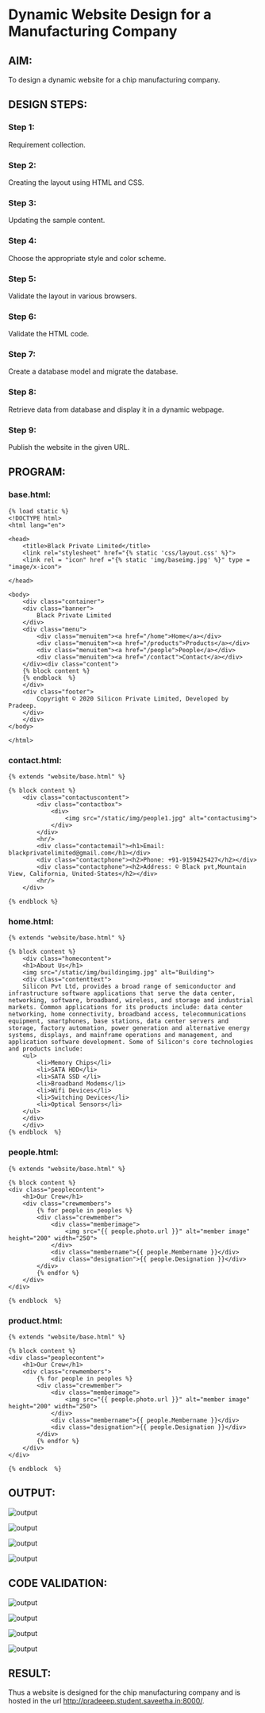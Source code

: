 # Dynamic Website Design for a Manufacturing Company
## AIM:
To design a dynamic website for a chip manufacturing company.

## DESIGN STEPS:
### Step 1: 
Requirement collection.
### Step 2:
Creating the layout using HTML and CSS.
### Step 3:
Updating the sample content.
### Step 4:
Choose the appropriate style and color scheme.
### Step 5:
Validate the layout in various browsers.
### Step 6:
Validate the HTML code.
### Step 7:
Create a database model and migrate the database.
### Step 8:
Retrieve data from database and display it in a dynamic webpage.
### Step 9:
Publish the website in the given URL.

## PROGRAM:

### base.html:
```
{% load static %}
<!DOCTYPE html>
<html lang="en">

<head>
    <title>Black Private Limited</title>
    <link rel="stylesheet" href="{% static 'css/layout.css' %}">
    <link rel = "icon" href ="{% static 'img/baseimg.jpg' %}" type = "image/x-icon"> 
              
</head>

<body>
    <div class="container">
    <div class="banner">
        Black Private Limited
    </div>
    <div class="menu">
        <div class="menuitem"><a href="/home">Home</a></div> 
        <div class="menuitem"><a href="/products">Products</a></div>
        <div class="menuitem"><a href="/people">People</a></div> 
        <div class="menuitem"><a href="/contact">Contact</a></div> 
    </div><div class="content">
    {% block content %}    
    {% endblock  %}
    </div>
    <div class="footer">
        Copyright © 2020 Silicon Private Limited, Developed by Pradeep.
    </div>
    </div>
</body>

</html>
```
### contact.html:
```
{% extends "website/base.html" %}

{% block content %}
    <div class="contactuscontent">
        <div class="contactbox">
            <div>
                <img src="/static/img/people1.jpg" alt="contactusimg">
            </div>
        </div>
        <hr/>
        <div class="contactemail"><h1>Email: blackprivatelimited@gmail.com</h1></div>
        <div class="contactphone"><h2>Phone: +91-9159425427</h2></div>
        <div class="contactphone"><h2>Address: © Black pvt,Mountain View, California, United-States</h2></div>
        <hr/>
    </div>

{% endblock %}
```
### home.html:
```
{% extends "website/base.html" %}

{% block content %}
    <div class="homecontent">    
    <h1>About Us</h1>
    <img src="/static/img/buildingimg.jpg" alt="Building">
    <div class="contenttext">
    Silicon Pvt Ltd, provides a broad range of semiconductor and infrastructure software applications that serve the data center, networking, software, broadband, wireless, and storage and industrial markets. Common applications for its products include: data center networking, home connectivity, broadband access, telecommunications equipment, smartphones, base stations, data center servers and storage, factory automation, power generation and alternative energy systems, displays, and mainframe operations and management, and application software development. Some of Silicon's core technologies and products include:
    <ul>
        <li>Memory Chips</li>
        <li>SATA HDD</li>
        <li>SATA SSD </li>
        <li>Broadband Modems</li>
        <li>Wifi Devices</li>
        <li>Switching Devices</li>
        <li>Optical Sensors</li>
    </ul> 
    </div>
    </div>
{% endblock  %}
```
### people.html:
```
{% extends "website/base.html" %}

{% block content %}
<div class="peoplecontent">
    <h1>Our Crew</h1>
    <div class="crewmembers">
        {% for people in peoples %}
        <div class="crewmember">
            <div class="memberimage">
                <img src="{{ people.photo.url }}" alt="member image" height="200" width="250">
            </div>
            <div class="membername">{{ people.Membername }}</div>
            <div class="designation">{{ people.Designation }}</div>
        </div>
        {% endfor %}
    </div>
</div>

{% endblock  %}
```
### product.html:
```
{% extends "website/base.html" %}

{% block content %}
<div class="peoplecontent">
    <h1>Our Crew</h1>
    <div class="crewmembers">
        {% for people in peoples %}
        <div class="crewmember">
            <div class="memberimage">
                <img src="{{ people.photo.url }}" alt="member image" height="200" width="250">
            </div>
            <div class="membername">{{ people.Membername }}</div>
            <div class="designation">{{ people.Designation }}</div>
        </div>
        {% endfor %}
    </div>
</div>

{% endblock  %}
```


## OUTPUT:

![output](static/img/rrr1.jpg)

![output](static/img/rrr2.jpg)

![output](static/img/rrr3.jpg)

![output](static/img/rrr4.jpg)

## CODE VALIDATION:

![output](static/img/rrr5.jpg)

![output](static/img/rrr6.jpg)

![output](static/img/rrr7.jpg)

![output](static/img/rrr8.jpg)



## RESULT:

Thus a website is designed for the chip manufacturing company and is hosted in the url http://pradeeep.student.saveetha.in:8000/.
